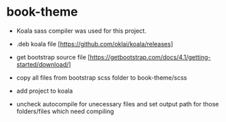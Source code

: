 # book-theme

- Koala sass compiler was used for this project.

- .deb koala file  [https://github.com/oklai/koala/releases]

- get bootstrap source file [https://getbootstrap.com/docs/4.1/getting-started/download/]

- copy all files from bootstrap scss folder to book-theme/scss 

- add project to koala

- uncheck autocompile for unecessary files and set output path for those folders/files which need compiling  

